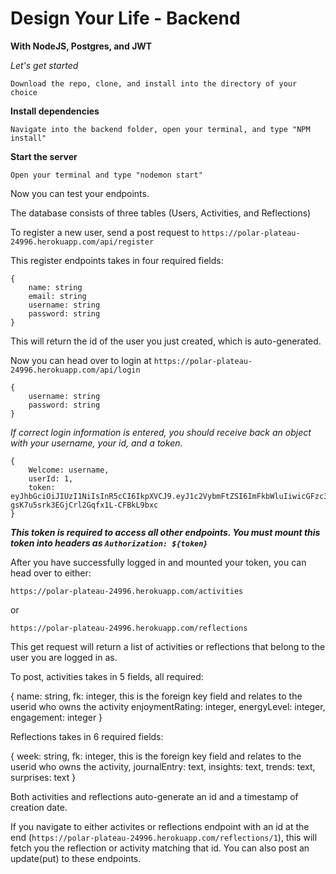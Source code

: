 <h1>Design Your Life - Backend</h1>

<b>With NodeJS, Postgres, and JWT</b>

<em>Let's get started </em>

```Download the repo, clone, and install into the directory of your choice```

<strong>Install dependencies </strong>

```Navigate into the backend folder, open your terminal, and type "NPM install"```

<strong>Start the server</strong>

```Open your terminal and type "nodemon start"```

Now you can test your endpoints. 

The database consists of three tables (Users, Activities, and Reflections)

To register a new user, send a post request to ```https://polar-plateau-24996.herokuapp.com/api/register```

This register endpoints takes in four required fields:
```
{
    name: string
    email: string
    username: string
    password: string
}
```
This will return the id of the user you just created, which is auto-generated. 

Now you can head over to login at ```https://polar-plateau-24996.herokuapp.com/api/login```
```
{
    username: string
    password: string
}
```
<em>If correct login information is entered, you should receive back an object with your username, your id, and a token. </em>
```
{
    Welcome: username,
    userId: 1,
    token:     eyJhbGciOiJIUzI1NiIsInR5cCI6IkpXVCJ9.eyJ1c2VybmFtZSI6ImFkbWluIiwicGFzc3dvcmQiOiIkMmEkMTQkSk8vbHB4RjZKa1MwUVhleFNwMmZHdS9Pc1lvC01URU1TZnF4YURac2VVclFyUkdiR2FiVlciLCJpYXQiOjE1NDk1NTMxMjIsImV4cCI6MTU0OTkxMzEyMn0.E3tF_rNz_-gsK7u5srk3EGjCrl2Gqfx1L-CFBkL9bxc
}
```
<em><strong>This token is required to access all other endpoints. You must mount this token into headers as `Authorization: ${token}`</strong></em>

After you have successfully logged in and mounted your token, you can head over to either:

```https://polar-plateau-24996.herokuapp.com/activities```

or

```https://polar-plateau-24996.herokuapp.com/reflections```

This get request will return a list of activities or reflections that belong to the user you are logged in as.

To post, activities takes in 5 fields, all required:

{
	name: string,
	fk: integer, this is the foreign key field and relates to the userid who owns the activity
	enjoymentRating: integer,
	energyLevel: integer,
	engagement: integer
}

Reflections takes in 6 required fields:

{
	week: string,
	fk:  integer, this is the foreign key field and relates to the userid who owns the activity,
	journalEntry: text,
	insights: text,
	trends: text,
	surprises: text
}

Both activities and reflections auto-generate an id and a timestamp of creation date.

If you navigate to either activites or reflections endpoint with an id at the end (```https://polar-plateau-24996.herokuapp.com/reflections/1```), this will fetch you the reflection or activity matching that id. You can also post an update(put) to these endpoints.
